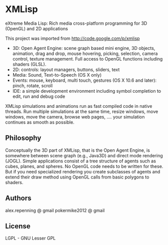 # XMLisp

eXtreme Media Lisp: Rich media cross-platform programming for 3D (OpenGL) and 2D applications

This project was imported from http://code.google.com/p/xmlisp

* 3D: Open Agent Engine: scene graph based mini engine, 3D objects, animation, drag and drop, mouse hovering, picking, selection, camera control, texture management. Full access to OpenGL functions including shaders (GLSL).
* 2D: controls: layout managers, buttons, sliders, text
* Media: Sound, Text-to-Speech (OS X only)
* Events: mouse, keyboard, multi touch, gestures (OS X 10.6 and later): pinch, rotate, scroll
* IDE: a simple development environment including symbol completion to edit, run and debug code

XMLisp simulations and animations run as fast compiled code in native threads. Run multiple simulations at the same time, resize windows, move windows, move the camera, browse web pages, .... your simulation continues as smooth as possible.

## Philosophy

Conceptually the 3D part of XMLisp, that is the Open Agent Engine, is somewhere
between scene graph (e.g., Java3D) and direct mode rendering (JOGL). Simple
applications consist of a tree structure of agents such as cubes, planes, and
spheres. No OpenGL code needs to be written for these. But if you need
specialized rendering you create subclasses of agents and extend their draw
method using OpenGL calls from basic polygons to shaders.

## Authors

alex.repenning @ gmail
pokermike2012 @ gmail

## License

LGPL - GNU Lesser GPL
